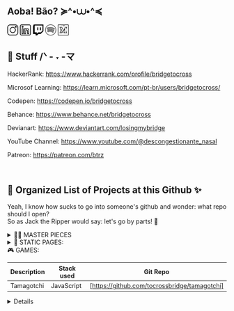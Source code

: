 ## Aoba! Bão? ≽^•⩊•^≼

[<img src="./src/insta.svg" width="25" alt="Instagram" />](https://www.instagram.com/bridgetocross/)
[<img src="./src/linkedin.svg" width="25" alt="LinkedIn" />](https://www.linkedin.com/in/btrz/)
[<img src="./src/twitch.svg" width="25" alt="Twitch" />](https://m.twitch.tv/bridgetocross)
[<img src="./src/spotify.svg" width="25" alt="Spotify" />](https://open.spotify.com/user/22agzvjyx4zninl5oba3tfcty?si=57d6fa61699c4dad)
[<img src="./src/medium.svg" width="25" alt="Medium" />](medium.com/@bridgetocross)

## 💾 Stuff  /ᐠ - ˕ -マ

HackerRank: https://www.hackerrank.com/profile/bridgetocross

Microsof Learning: https://learn.microsoft.com/pt-br/users/bridgetocross/

Codepen: https://codepen.io/bridgetocross

Behance: https://www.behance.net/bridgetocross

Devianart: https://www.deviantart.com/losingmybridge

YouTube Channel: https://www.youtube.com/@descongestionante_nasal

Patreon: https://patreon.com/btrz

<br/>

## 📕 Organized List of Projects at this Github ✨
Yeah, I know how sucks to go into someone's github and wonder: what repo should I open?<br>
So as Jack the Ripper would say: let's go by parts! 🔪

<details>
  <summary>👩‍🎨 MASTER PIECES</summary>

  <small>Ou como diria um colega de trabalho: primeiro fazemos funcionar, depois vamos para o estado da arte</small>

  | Master piece name | Techs used | Git Repo   |
  | ----------------- | ---------- | ---------- |
  | Portfolio         | PHP/Laravel| [https://github.com/tocrossbridge/portfolio] |

</details>

<details>
  <summary>🗿 STATIC PAGES:</summary>

  Websites with no back-end, only with HTML, CSS and Javascript at front-end
  
  | Description     | Git's Repo |
  | --------------  | ---------- |
  
</details>

<detail>
  <summary>🎮 GAMES:</summary>
  
  | Description       | Stack used | Git Repo   |
  | ----------------- | ---------- | ---------- |
  | Tamagotchi        | JavaScript | [https://github.com/tocrossbridge/tamagotchi] |
  
<details>
  
<details>
  <summary>🧙 TESTING LIBS:</summary>

  | Lib's name     | Git's Repo |
  | ----------     | ---------- |
  | Readline-sync  | [https://github.com/tocrossbridge/readline-sync] |

</details>

<details>
  <summary>🖌️ CSS drawings</summary>
  Idk, sometimes I just wanna prove to myself that I can do some stupid ideas using only CSS ^-^''

  | Description     | Git's Repo |
  | --------------  | ---------- |
  | Transforming boring person in Blink 182 fan | [https://github.com/tocrossbridge/blink_guy]

</details>

<details>
  <summary>🤓 FREE KNOWLEDGE</summary>

  | Description     | Git's Repo |
  | --------------- | ---------- |
  | Descomplica gabaritos - College Descomplica answer sheets | [https://github.com/tocrossbridge/descomplica-ti]

</details>



## 🪐 About me 🦕🌠 

UI Designer | Software engineer | Idk man LoooL 📺🕹️📷🌱🐛

Hellow ma beloved oness! :D

Well, I'm 27 years old right now, is it been a long time, huh? ≽ ^ • ⩊ • ^ ≼

Nowadays I'm studying 2 courses at college at the same time, drinking more water, exercise a little and being a great time offline. Oh yeah, I still don't make plans for my life hahaha ^-^ I just try to be better than I was yesterday always respecting my own limits.

And perhaps life is this simple and don't need more complicated stuff. And talking about complicated stuff, did you believe me if I said that I started enjoying resolving math problems? hahaha Idk why yet, but it's been fun ^-^

About work, yess, I still only working to pay my bills, prioritizing my mental health above my job, so, yeah, "I'm getting older and I think I'm aging well" hahaha ¸ ¸ ♬ · · ♩ ¸ ¸ ♪ •°

My motto still

```
𝘛𝘩𝘦𝘳𝘦'𝘴 𝘯𝘰𝘵𝘩𝘪𝘯𝘨 𝘣𝘶𝘵 𝘵𝘩𝘦 𝘦𝘮𝘱𝘵𝘪𝘯𝘦𝘴𝘴.
```

but also 
<br>
<br>



Ẁ̵͙̻̝͝͝ͅh̶̠̜̒͊̔͛̆̃̉ǎ̵̡͓͕̯͖͍͉̤̝̒ͅt̸̛̪͔̹̳̙̔̆̎̊̅̈́̐̾é̸̱̠̺̤̐̓̅̋̋͒͋͒͝v̷̗͍̺̣͒̏̊̊̀̕ḛ̵͇̺̈́̋̀͌̓̄ŗ̵͎͉̇͠ ̸̜̝͍̭͈̈́̀͒̔͝h̷̬͚̼̦̑͛̆̊͒̚͜ą̸̨̗̬̦͓̩̺̤̟̔́p̸̪̏̇̽p̵̭̘̼̆͗͆̆̔̚͜e̴̢̡͓͓̖͚͕͆̓̔̀͊͒̃n̶̝̉̌̄̋́̚̚s̴̗̦̞̥͚̻̼̣͂͛͂̀͂,̶̢̘̻̫͓͎̺̞̞̍̀̎̌̂͘ͅ ̶̣̱͖̰̤̺̹̳̣̈̎̀̿͒̔̉̒͜ḩ̸̠͙͖͉̥̎̓̂͂̃̍͋͘͜͜͝͠a̴̝͐̀͘͠ͅp̸̡̪̬̰̱̺̩̹̓p̴̥̫͊́̑̈̔͘̕e̴̹̠̬͉͋̿n̶̺̱̳̯̩̍̎̐̏̕s̶̪̟̃͐̆͋͑̆̔̈́͝.̴̮͚̿̌͒̓͒̉̋

<br>
<br>
Yeah yeah, I know ˜”*°•.˜”*°•  I'm cringe but I'm free •°*”˜.•°*”˜

<br>

![Alt text](image.png)

Oh, I was almost forgotting, I love this song:

▶• ılıılıılıılıılıılı.
